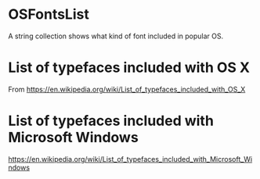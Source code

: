 # OSFontsList
A string collection shows what kind of font included in popular OS.

# List of typefaces included with OS X
From https://en.wikipedia.org/wiki/List_of_typefaces_included_with_OS_X

# List of typefaces included with Microsoft Windows
https://en.wikipedia.org/wiki/List_of_typefaces_included_with_Microsoft_Windows
